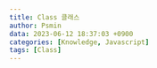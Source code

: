 ```yaml
---
title: Class 클래스
author: Psmin
data: 2023-06-12 18:37:03 +0900
categories: [Knowledge, Javascript]
tags: [Class]
---
```

